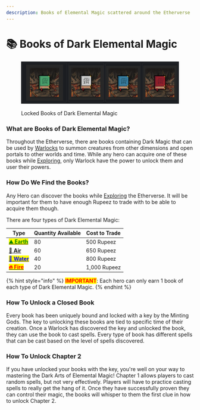 ```yaml
---
description: Books of Elemental Magic scattered around the Etherverse
---
```


# 📚 Books of Dark Elemental Magic

<figure><img src="../../.gitbook/assets/image.png" alt=""><figcaption><p>Locked Books of Dark Elemental Magic</p></figcaption></figure>

### What are Books of Dark Elemental Magic?

Throughout the Etherverse, there are books containing Dark Magic that can be used by [Warlocks](../villains/warlocks/) to summon creatures from other dimensions and open portals to other worlds and time. While any hero can acquire one of these books while [Exploring](../../gameplay/earning-points/exploring.md), only Warlock have the power to unlock them and user their powers.

### How Do We Find the Books?

Any Hero can discover the books while [Exploring](../../gameplay/earning-points/exploring.md) the Etherverse. It will be important for them to have enough Rupeez to trade with to be able to acquire them though.

There are four types of Dark Elemental Magic:

| Type                                                                                                                                        | Quantity Available | Cost to Trade |
| ------------------------------------------------------------------------------------------------------------------------------------------- | ------------------ | ------------- |
| <mark style="color:green;">****</mark>[<mark style="color:green;">**⛰️ Earth**</mark>](earth.md)<mark style="color:green;">****</mark>      | 80                 | 500 Rupeez    |
| ****[**💨 Air**](broken-reference)****                                                                                                      | 60                 | 650 Rupeez    |
| <mark style="color:blue;">****</mark>[<mark style="color:blue;">**🌊 Water**</mark>](broken-reference)<mark style="color:blue;">****</mark> | 40                 | 800 Rupeez    |
| <mark style="color:red;">****</mark>[<mark style="color:red;">**🔥 Fire**</mark>](broken-reference)<mark style="color:red;">****</mark>     | 20                 | 1,000 Rupeez  |

{% hint style="info" %}
<mark style="color:red;">**IMPORTANT**</mark>: Each hero can only earn 1 book of each type of Dark Elemental Magic.
{% endhint %}

### How To Unlock a Closed Book

Every book has been uniquely bound and locked with a key by the Minting Gods. The key to unlocking these books are tied to specific time of their creation. Once a Warlock has discovered the key and unlocked the book, they can use the book to cast spells. Every type of book has different spells that can be cast based on the level of spells discovered.

### How To Unlock Chapter 2

If you have unlocked your books with the key, you're well on your way to mastering the Dark Arts of Elemental Magic! Chapter 1 allows players to cast random spells, but not very effectively. Players will have to practice casting spells to really get the hang of it. Once they have successfully proven they can control their magic, the books will whisper to them the first clue in how to unlock Chapter 2.
